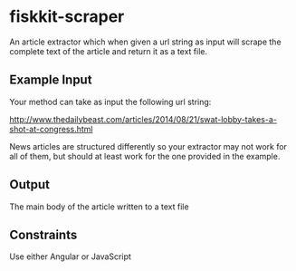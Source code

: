 # fiskkit-scraper

An article extractor which when given a url string as input will scrape the complete text of the article and return it as a text file. 

## Example Input

Your method can take as input the following url string:

http://www.thedailybeast.com/articles/2014/08/21/swat-lobby-takes-a-shot-at-congress.html

News articles are structured differently so your extractor may not work for all of them, but should at least work for the one provided in the example.

## Output

The main body of the article written to a text file 

## Constraints

Use either Angular or JavaScript
